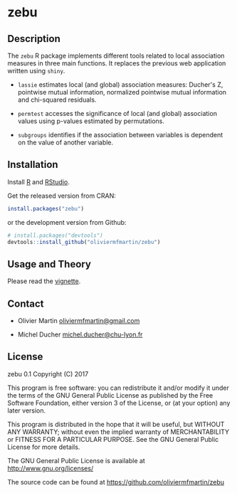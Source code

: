 # zebu

## Description

The `zebu` R package implements different tools related to local association measures in three main functions. It replaces the previous web application written using `shiny`.

- `lassie` estimates local (and global) association measures: Ducher's Z, pointwise mutual information, normalized pointwise mutual information and chi-squared residuals.

- `permtest` accesses the significance of local (and global) association values using p-values estimated by permutations.

- `subgroups` identifies if the association between variables is dependent on the value of another variable.

## Installation

Install [R](https://www.r-project.org/) and [RStudio](https://www.rstudio.com/).

Get the released version from CRAN:
```R
install.packages("zebu")
```

or the development version from Github:

```R
# install.packages("devtools")
devtools::install_github("oliviermfmartin/zebu")
```

## Usage and Theory

Please read the [vignette](http://cdn.rawgit.com/oliviermfmartin/zebu/master/inst/doc/zebu.html).

## Contact

* Olivier Martin
[oliviermfmartin@gmail.com](mailto:oliviermfmartin@gmail.com)

* Michel Ducher
[michel.ducher@chu-lyon.fr](mailto:michel.ducher@chu-lyon.fr)

## License

zebu 0.1
Copyright (C) 2017

This program is free software: you can redistribute it and/or modify it under the terms of the GNU General Public License as published by the Free Software Foundation, either version 3 of the License, or (at your option) any later version.

This program is distributed in the hope that it will be useful, but WITHOUT ANY WARRANTY; without even the implied warranty of MERCHANTABILITY or FITNESS FOR A PARTICULAR PURPOSE. See the GNU General Public License for more details.

The GNU General Public License is available at http://www.gnu.org/licenses/

The source code can be found at https://github.com/oliviermfmartin/zebu
